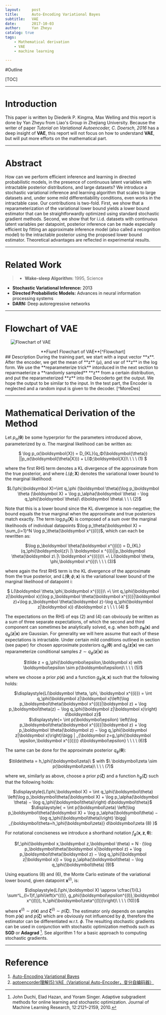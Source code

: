 ```yaml
---
layout:     post
title:      Auto-Encoding Variational Bayes
subtitle:   VAE
date:       2017-10-03
author:     Yan Zheyu
catalog: true
tags:
    - Mathematical derivation
    - VAE
    - machine learning

---
```

#Outline

[TOC]

---
# Introduction
This paper is written by Diederik P. Kingma, Max Welling and this report is done by Yan Zheyu from Liao's Group in Zhejiang University. Because the writer of paper *Tutorial on Variational Autoencoder, C. Doersch, 2016* has a deep insight of **VAE**, this report will not focus on how to understand **VAE**, but will put more efforts on the mathematical part. 

---
# Abstract
How can we perform efficient inference and learning in directed probabilistic models, in the presence of continuous latent variables with intractable posterior distributions, and large datasets? We introduce a stochastic variational inference and learning algorithm that scales to large datasets and, under some mild differentiability conditions, even works in the intractable case. Our contributions is two-fold. First, we show that a reparameterization of the variational lower bound yields a lower bound estimator that can be straightforwardly optimized using standard stochastic gradient methods. Second, we show that for i.i.d. datasets with continuous latent variables per datapoint, posterior inference can be made especially efficient by fitting an approximate inference model (also called a recognition model) to the intractable posterior using the proposed lower bound estimator. Theoretical advantages are reflected in experimental results.

---
# Related Work
>- **Wake-sleep Algorithm:** 1995, Science
- **Stochastic Variational Inference:**  2013
- **Directed Probabilistic Models:** Advances in neural information processing systems
- **DARN:** Deep autoregressive networks

---
# Flowchart of VAE  
&emsp;
![Flowchart of VAE][1]
<center> **Fiure1 Flowchart of VAE**[^Flowchart] </center>
## Description
During the training part, we start with a input vector **x**. After the encoder, we get the mean of **z** (μ), and var of **z** in the log form. We use the **reparameterize trick** intorduced in the next section to reparmaeterize a **randomly sampled** **z** from a certain distribution, and put the reparameterized **z** into the Decoderto get the output. We hope the output to be similar to the input.
In the test part, the Encoder is neglected and a  random input is given to the decoder. [^MoreDes] 

---
# Mathematical Derivation of the Method
Let $p_α(\boldsymbol\theta)$ be some  hyperprior for the parameters introduced above, parameterized by α. The
marginal likelihood can be written as:  
<center>$
\log p_α(\boldsymbol{X}) = D_{KL}(q_Φ(\boldsymbol{\theta}) ||p_α(\boldsymbol{\theta|X})) + L(Φ;\boldsymbol{X})\ \ \ \ (1)
$</center>

where the first RHS term denotes a KL divergence of the approximate from the true posterior, and
where $L(\phi;\boldsymbol X)$ denotes the variational lower bound to the marginal likelihood:
<center>
$L(\phi;\boldsymbol X)=\int q_\phi (\boldsymbol \theta)(\log p_\boldsymbol \theta (\boldsymbol X) + \log p_\alpha(\boldsymbol \theta) - \log q_\phi(\boldsymbol \theta)\ d\boldsymbol \theta\ \ \ \ (2)$
</center>

Note that this is a lower bound since the KL divergence is non-negative; the bound equals the true
marginal when the approximate and true posteriors match exactly. The term $\log p_\theta(\boldsymbol X)$ is composed of a sum over the marginal likelihoods of  individual datapoints $\log p_\theta(\boldsymbol X) = \sum_{i=1}^N \log p_\theta(\boldsymbol x^{(i)})$, which can each be rewritten as:
<center>
$\log p_\boldsymbol \theta(\boldsymbol x^{(i)}) = D_{KL}(q_\phi(\boldsymbol{z}\ |\ \boldsymbol x ^{i})||p_\boldsymbol \theta(\boldsymbol z\ |\ \boldsymbol x^{(i)}))\ +\ L(\boldsymbol \theta, \phi,\boldsymbol x^{i})\ \ \ \ (3)$
</center>

where again the first RHS term is the KL divergence of the approximate from the true posterior, and
$L(\boldsymbol \theta; \phi; \boldsymbol x)$ is the variational lower bound of the marginal likelihood of datapoint i:
<center>$
L(\boldsymbol \theta,\phi,\boldsymbol x^{(i)})\ =\ \int q_\phi(\boldsymbol z|\boldsymbol x)(\log p_\boldsymbol \theta(\boldsymbol x^{(i)}|\boldsymbol z)+\log p_\boldsymbol \theta(\boldsymbol z)-\log q_\phi(\boldsymbol z|\boldsymbol x)) d\boldsymbol z \ \ \ \ (4)
$</center>

The expectations on the RHS of eqs (2) and (4) can obviously be written as a sum of three separate expectations, of which the second and third component can sometimes be analytically solved, e.g. when both $p_\boldsymbol \theta(\boldsymbol x)$ and $q_\phi(\boldsymbol z|\boldsymbol x)$ are Gaussian.
For generality we will here assume that each of these
expectations is intractable. Under certain mild conditions outlined in section (see paper) for chosen approximate posteriors $q_\phi(\boldsymbol \theta)$ and $q_\phi(\boldsymbol z|\boldsymbol x)$ we can reparameterize conditional samples $\tilde{z} \sim q_\phi(\boldsymbol z|\boldsymbol x)$ as
<center>$\tilde z = g_\phi(\boldsymbol\epsilon,\boldsymbol x) with \boldsymbol\epsilon \sim p(\boldsymbol\epsilon)\ \ \ \  (5)$</center>

where we choose a prior $p(\boldsymbol\epsilon)$ and a function $g_\phi(\boldsymbol\epsilon, \boldsymbol x)$ such that the following holds:
<center>$\displaystyle{L(\boldsymbol
\theta, \phi, \boldsymbol x^{(i)}) = \int q_\phi(\boldsymbol z|\boldsymbol x)\left(\log p_\boldsymbol\theta(\boldsymbol x^{(i)}|\boldsymbol z) + \log p_\boldsymbol\theta(z) − \log q_\phi(\boldsymbol z|\boldsymbol x)\right) d\boldsymbol z}$</center>

<center>
$\displaystyle{= \int p(\boldsymbol\epsilon) \left(\log p_\boldsymbol\theta(\boldsymbol x^{(i)}|\boldsymbol z) + \log p_\boldsymbol \theta(\boldsymbol z) − \log q_\phi(\boldsymbol z|\boldsymbol x)\right)\bigg | _{\boldsymbol z=g_\phi(\boldsymbol \epsilon,\boldsymbol x^{(i)})} d\boldsymbol\epsilon} \ \ \ \ (6)$
</center>

The same can be done for the approximate posterior $q_\phi(\boldsymbol\theta)$:
<center>$\tilde\theta = h_\phi(\boldsymbol\zeta)\ $ with $\ \boldsymbol\zeta \sim p(\boldsymbol\zeta)\ \ \ \  (7)$</center>

where we, similarly as above, choose a prior $p(\boldsymbol\zeta)$ and a function $h_\phi(\boldsymbol\zeta)$ such that the following holds:
<center>$\displaystyle{L(\phi,\boldsymbol X) = \int q_\phi(\boldsymbol\theta) \left(\log p_\boldsymbol\theta(\boldsymbol X) + \log p_\alpha(\boldsymbol \theta) − \log q_\phi(\boldsymbol\theta)\right) d\boldsymbol\theta}$</center>
<center>$\displaystyle{
= \int p(\boldsymbol\zeta) \left(\log p_\boldsymbol\theta(\boldsymbol X) + \log p_\alpha(\boldsymbol\theta) − \log q_\phi(\boldsymbol\theta)\right) \bigg| _{\boldsymbol\theta=h_\phi(\boldsymbol\zeta)} d\boldsymbol\zeta (8) }$
</center>

For notational conciseness we introduce a shorthand notation $f_\phi(\boldsymbol x,\boldsymbol z,\boldsymbol \theta)$:
<center>$f_\phi(\boldsymbol x,\boldsymbol z,\boldsymbol \theta) = N · (\log p_\boldsymbol\theta(\boldsymbol x|\boldsymbol z) + \log p_\boldsymbol\theta(\boldsymbol z) − \log q_\phi(\boldsymbol z|\boldsymbol x)) + \log p_\alpha(\boldsymbol\theta) − \log q_\phi(\boldsymbol\theta) (9)$</center>

Using equations (8) and (6), the Monte Carlo estimate of the variational lower bound, given datapoint $\boldsymbol x^{(i)}$, is:

<center>
$\displaystyle{L(\phi,\boldsymbol X) \approx \cfrac{1}{L}
\sum^L_{l=1}f_\phi\left(x^{(l)}, g_phi(\boldsymbol\epsilon^{(l)},\boldsymbol x^{(l)}), h_\phi(\boldsymbol\zeta^{(l)})\right)\ \ \ \  (10)}$</center>

where $\boldsymbol\epsilon^{(l)} \sim p(\boldsymbol\epsilon)$ and $\boldsymbol\zeta^{(l)} \sim p(\boldsymbol\zeta)$. The estimator only depends on samples from $p(\boldsymbol\epsilon)$ and $p(\boldsymbol\zeta)$ which are obviously not influenced by $\phi$, therefore the estimator can be differentiated w.r.t. $\phi$.
The resulting stochastic gradients can be used in conjunction with stochastic optimization methods such as **SGD** or **Adagrad** [^DHS10]. See algorithm 1 for a basic approach to computing stochastic gradients.

---
# Reference
1. [Auto-Encoding Variational Bayes](https://arxiv.org/abs/1312.6114)
2. [aotoencorder理解(5):VAE（Variational Auto-Encoder，变分自编码器）](http://blog.csdn.net/u011534057/article/details/55045470)


  [1]: https://i.imgur.com/qyAIDec.png
  [^Flowchart]: http://blog.csdn.net/u011534057/article/details/55045470
  
  [^MoreDes]: You can get more in *Tutorial on Variational Autoencoder*, C. Doersch, 2016.
  
  [^DHS10]: John Duchi, Elad Hazan, and Yoram Singer. Adaptive subgradient methods for online learning and stochastic optimization. Journal of Machine Learning Research, 12:2121–2159, 2010.